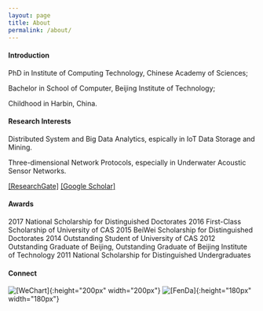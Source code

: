 ```yaml
---
layout: page
title: About
permalink: /about/
---
```


#### Introduction

PhD in Institute of Computing Technology, Chinese Academy of Sciences; 

Bachelor in School of Computer, Beijing Institute of Technology; 

Childhood in Harbin, China.

#### Research Interests

Distributed System and Big Data Analytics, espically in IoT Data Storage and Mining.

Three-dimensional Network Protocols, especially in Underwater Acoustic Sensor Networks.

[[ResearchGate]](https://www.researchgate.net/profile/Boyu_Diao?ev=hdr_xprf&_sg=TvlT1rJ2470rN-dHxEzAOcOpqB7F17gazZjsuOMyl2w5hVujN5cVZ6z_9UC6ZkU_NP7LJ0wnDk54dTdwos73O7dx)  [[Google Scholar]](https://scholar.google.com/citations?user=RiopSv4AAAAJ&hl=zh-CN)


#### Awards

2017  National Scholarship for Distinguished Doctorates
2016  First-Class Scholarship of University of CAS
2015  BeiWei Scholarship for Distinguished Doctorates
2014  Outstanding Student of University of CAS
2012  Outstanding Graduate of Beijing, Outstanding Graduate of Beijing Institute of Technology
2011  National Scholarship for Distinguished Undergraduates

#### Connect

![[WeChart]](http://diaoboyu.cn/image/weichart.jpg "WeChart"){:height="200px" width="200px"} ![[FenDa]](http://diaoboyu.cn/image/fenda.png "FenDa"){:height="180px" width="180px"}


